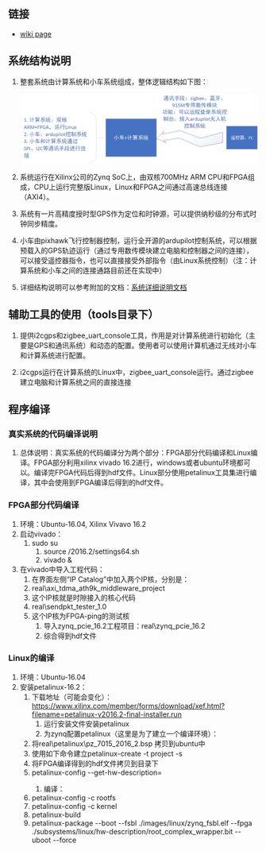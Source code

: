 ## 链接

 * [wiki page](http://os.cs.tsinghua.edu.cn/research/vanet/tdma2017)

## 系统结构说明

 1. 整套系统由计算系统和小车系统组成，整体逻辑结构如下图：

    ![avatar](sketch.jpg)

 2. 系统运行在Xilinx公司的Zynq SoC上，由双核700MHz ARM CPU和FPGA组成，CPU上运行完整版Linux，Linux和FPGA之间通过高速总线连接（AXI4）。

 3. 系统有一片高精度授时型GPS作为定位和时钟源，可以提供纳秒级的分布式时钟同步精度。

 4. 小车由pixhawk飞行控制器控制，运行全开源的ardupilot控制系统，可以根据预载入的GPS轨迹运行（通过专用数传模块建立电脑和控制器之间的连接），可以接受遥控器指令，也可以直接接受外部指令（由Linux系统控制）（注：计算系统和小车之间的连接通路目前还在实现中）

 5. 详细结构说明可以参考附加的文档：[系统详细说明文档](demo.pdf)

## 辅助工具的使用（tools目录下）

 1. 提供i2cgps和zigbee_uart_console工具，作用是对计算系统进行初始化（主要是GPS和通讯系统）和动态的配置。使用者可以使用计算机通过无线对小车和计算系统进行配置。

 2. i2cgps运行在计算系统的Linux中，zigbee_uart_console运行。通过zigbee建立电脑和计算系统之间的直接连接

    

## 程序编译

### 真实系统的代码编译说明

1. 总体说明：真实系统的代码编译分为两个部分：FPGA部分代码编译和Linux编译。FPGA部分利用xilinx vivado 16.2进行，windows或者ubuntu环境都可以。编译完FPGA代码后得到hdf文件。Linux部分使用petalinux工具集进行编译，其中会使用到FPGA编译后得到的hdf文件。

### FPGA部分代码编译

1. 环境：Ubuntu-16.04, Xilinx Vivavo 16.2
2. 启动vivado：
   1. sudo su
      1. source <path-to-vivado>/2016.2/settings64.sh
      2. vivado &
3. 在vivado中导入工程代码：
   1. 在界面左侧“IP Catalog”中加入两个IP核，分别是：
   2. real\axi_tdma_ath9k_middleware_project
   3. 这个IP核就是时隙接入的核心代码
   4. real\sendpkt_tester_1.0
   5. 这个IP核为FPGA-ping的测试核
      1. 导入zynq_pcie_16.2工程项目：real\zynq_pcie_16.2
      2. 综合得到hdf文件

### Linux的编译

1. 环境：Ubuntu-16.04
2. 安装petalinux-16.2：
   1. 下载地址（可能会变化）：https://www.xilinx.com/member/forms/download/xef.html?filename=petalinux-v2016.2-final-installer.run
      1. 运行安装文件安装petalinux
      2. 为zynq配置petalinux（这里是为了建立一个编译环境）：
   2. 将real\petalinux\pz_7015_2016_2.bsp 拷贝到ubuntu中
   3. 使用如下命令建立petalinux-create -t project -s <path-to-bsp>
   4. 将FPGA编译得到的hdf文件拷贝到目录下
   5. petalinux-config --get-hw-description=<path-to-hdf>
      1. 编译：
   6. petalinux-config -c rootfs
   7. petalinux-config -c kernel
   8. petalinux-build
   9. petalinux-package --boot --fsbl ./images/linux/zynq_fsbl.elf --fpga ./subsystems/linux/hw-description/root_complex_wrapper.bit --uboot --force

